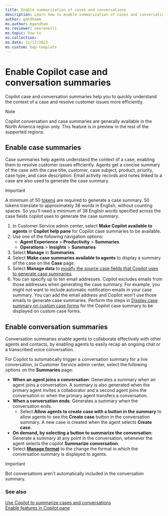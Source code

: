 ```yaml
---
title: Enable summarization of cases and conversations
description: Learn how to enable summarization of cases and conversations using Copilot in Customer Service.
author: gandhamm
ms.author: mgandham
ms.reviewer: neeranelli
ms.topic: how-to 
ms.collection: 
ms.date: 11/17/2023
ms.custom: bap-template 
---
```


# Enable Copilot case and conversation summaries

Copilot case and conversation summaries help you to quickly understand the context of a case and resolve customer issues more efficiently.

> [!NOTE]
> Copilot conversation and case summaries are generally available in the North America region only. This feature is in preview in the rest of the supported regions.

## Enable case summaries

Case summaries help agents understand the context of a case, enabling them to resolve customer issues efficiently. Agents get a concise summary of the case with the case title, customer, case subject, product, priority, case type, and case description. Email activity records and notes linked to a case are also used to generate the case summary.

> [!IMPORTANT]
> A minimum of 50 [tokens](https://platform.openai.com/docs/introduction) are required to generate a case summary. 50 tokens translate to approximately 38 words in English, without counting spaces. So you'll need a minimum of 38 English words specified across the case fields copilot uses to generate the case summary.
 
1. In Customer Service admin center, select **Make Copilot available to agents** in **Copilot help pane** for Copilot case summaries to be available.
1. Use one of the following navigation options: 
    - **Agent Experience** > **Productivity** > **Summaries**
    - **Operations** > **Insights** > **Summaries**
1. Select **Manage** in **Summaries**.
1. Select **Make case summaries available to agents** to display a summary of the case on the **Case** page. 
1. Select **Manage data** to [modify the source case fields that Copilot uses to generate case summaries](copilot-map-custom-fields.md). 
1. You can specify up to ten email addresses. Copilot excludes emails from those addresses when generating the case summary. For example, you might not want to include automatic notification emails in your case summary. You can add the email address and Copilot won't use those emails to generate case summaries.
Perform the steps in [Display case summary on custom case forms](copilot-powerapps-settings.md) for the Copilot case summary to be displayed on custom case forms. 

## Enable conversation summaries

Conversation summaries enable agents to collaborate effectively with other agents and contacts, by enabling agents to easily recap an ongoing chat or a transcribed voice conversation.

For Copilot to automatically trigger a conversation summary for a live conversation, in Customer Service admin center, select the following options on the **Summaries** page:
   - **When an agent joins a conversation**: Generates a summary when an agent joins a conversation. A summary is also generated when the primary agent invites a collaborator and a second agent joins the conversation or when the primary agent transfers a conversation.
   - **When a conversation ends**: Generates a summary when the conversation ends. 
      - Select **Allow agents to create case with a button in the summary** to allow agents to see the **Create case** button in the conversation summary. A new case is created when the agent selects **Create case**.
   - **On demand, by selecting a button to summarize the conversation**: Generate a summary at any point in the conversation, whenever the agent selects the copilot **Summarize conversation**.
   - Select [**Manage format**](customize-copilot-conv-summary.md) to  the change the format in which the conversation summary is displayed to agents.

> [!IMPORTANT]
> Bot conversations aren't automatically included in the conversation summary. 

### See also

[Use Copilot to summarize cases and conversations](../use/copilot-use-summary.md)<br>
[Enable features in Copilot pane](copilot-enable-help-pane.md)